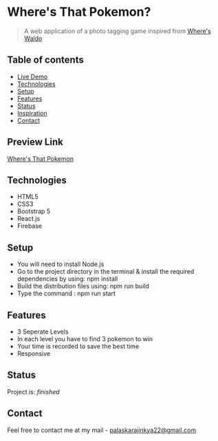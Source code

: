 # Where's That Pokemon?

> A web application of a photo tagging game inspired from [Where's Waldo](https://en.wikipedia.org/wiki/Where%27s_Waldo%3F_(video_game))

## Table of contents

- [Live Demo](#live-demo)
- [Technologies](#technologies)
- [Setup](#setup)
- [Features](#features)
- [Status](#status)
- [Inspiration](#inspiration)
- [Contact](#contact)

## Preview Link

[Where's That Pokemon](https://where-s-that-pokemon.web.app/)

## Technologies

- HTML5
- CSS3
- Bootstrap 5
- React.js
- Firebase

## Setup

* You will need to install Node.js
* Go to the project directory in the terminal & install the required dependencies by using: npm install
* Build the distribution files using: npm run build
* Type the command : npm run start


## Features

- 3 Seperate Levels
- In each level you have to find 3 pokemon to win
- Your time is recorded to save the best time
- Responsive

## Status

Project is: _finished_

## Contact

Feel free to contact me at my mail - palaskarajinkya22@gmail.com
